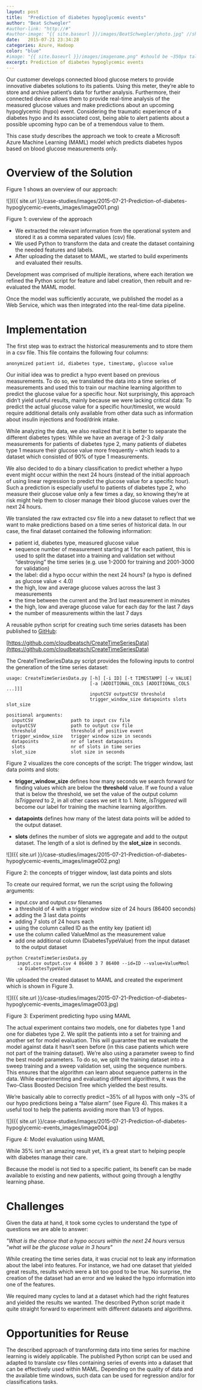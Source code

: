 ```yaml
---
layout: post
title:  "Prediction of diabetes hypoglycemic events"
author: "Beat Schwegler"
#author-link: "http://#"
#author-image: "{{ site.baseurl }}/images/BeatSchwegler/photo.jpg" //should be square dimensions
date:   2015-07-21 23:34:28
categories: Azure, Hadoop
color: "blue"
#image: "{{ site.baseurl }}/images/imagename.png" #should be ~350px tall
excerpt: Prediction of diabetes hypoglycemic events
---
```

Our customer develops connected blood glucose meters to provide innovative diabetes solutions to its patients. Using this meter, they’re able to store and archive patient’s data for further analysis. Furthermore, their connected device allows them to provide real-time analysis of the measured glucose values and make predictions about an upcoming hypoglycemic (hypo) event. Considering the traumatic experience of a diabetes hypo and its associated cost, being able to alert patients about a possible upcoming hypo can be of a tremendous value to them.

This case study describes the approach we took to create a Microsoft Azure Machine Learning (MAML) model which predicts diabetes hypos based on blood glucose measurements only.

# Overview of the Solution

Figure 1 shows an overview of our approach:

![]({{ site.url }}/case-studies/images/2015-07-21-Prediction-of-diabetes-hypoglycemic-events_images/image001.png) 

Figure 1: overview of the approach

- We extracted the relevant information from the operational system and stored it as a comma separated values (csv) file. 
- We used Python to transform the data and create the dataset containing the needed features and labels. 
- After uploading the dataset to MAML, we started to build experiments and evaluated their results. 


Development was comprised of multiple iterations, where each iteration we refined the Python script for feature and label creation, then rebuilt and re-evaluated the MAML model.

Once the model was sufficiently accurate, we published the model as a Web Service, which was then integrated into the real-time data pipeline.

# Implementation

The first step was to extract the historical measurements and to store them in a csv file. This file contains the following four columns:

```
anonymized patient id, diabetes type, timestamp, glucose value
```

Our initial idea was to predict a hypo event based on previous measurements. To do so, we translated the data into a time series of measurements and used this to train our machine learning algorithm to predict the glucose value for a specific hour. Not surprisingly, this approach didn’t yield useful results, mainly because we were lacking critical data: To predict the actual glucose value for a specific hour/timeslot, we would require additional details only available from other data such as information about insulin injections and food/drink intake.

While analyzing the data, we also realized that it is better to separate the different diabetes types: While we have an average of 2-3 daily measurements for patients of diabetes type 2, many patients of diabetes type 1 measure their glucose value more frequently – which leads to a dataset which consisted of 90% of type 1 measurements.

We also decided to do a binary classification to predict whether a hypo event might occur within the next 24 hours (instead of the initial approach of using linear regression to predict the glucose value for a specific hour). Such a prediction is especially useful to patients of diabetes type 2, who measure their glucose value only a few times a day, so knowing they’re at risk might help them to closer manage their blood glucose values over the next 24 hours.

We translated the raw extracted csv file into a new dataset to reflect that we want to make predictions based on a time series of historical data. In our case, the final dataset contained the following information:

- patient id, diabetes type, measured glucose value
- sequence number of measurement
starting at 1 for each patient, this is used to split the dataset into a training and validation set without “destroying” the time series (e.g. use 1-2000 for training and 2001-3000 for validation)
- the label: did a hypo occur within the next 24 hours? (a hypo is defined as glucose value < 4.0)
- the high, low and average glucose values across the last 3 measurements
- the time between the current and the 3rd last measurement in minutes
- the high, low and average glucose value for each day for the last 7 days 
- the number of measurements within the last 7 days

A reusable python script for creating such time series datasets has been published to [GitHub](http://github.com):

[https://github.com/cloudbeatsch/CreateTimeSeriesData](https://github.com/cloudbeatsch/CreateTimeSeriesData)

The CreateTimeSeriesData.py script provides the following inputs to control the generation of the time series dataset:

```
usage: CreateTimeSeriesData.py [-h] [-i ID] [-t TIMESTAMP] [-v VALUE]
                               [-a [ADDITIONAL_COLS [ADDITIONAL_COLS ...]]]
                               inputCSV outputCSV threshold
                               trigger_window_size datapoints slots slot_size

positional arguments:
  inputCSV              path to input csv file
  outputCSV             path to output csv file
  threshold             threshold of positive event
  trigger_window_size   trigger window size in seconds
  datapoints            nr of latest datapoints
  slots                 nr of slots in time series
  slot_size             slot size in seconds
```

Figure 2 visualizes the core concepts of the script: The trigger window, last data points and slots:

- **trigger_window_size** defines how many seconds we search forward for finding values which are below the **threshold** value. If we found a value that is below the threshold, we set the value of the output column _IsTriggered_ to 2, in all other cases we set it to 1\. Note, _IsTriggered_ will become our label for training the machine learning algorithm.

- **datapoints** defines how many of the latest data points will be added to the output dataset.

- **slots** defines the number of slots we aggregate and add to the output dataset. The length of a slot is defined by the **slot_size** in seconds.

![]({{ site.url }}/case-studies/images/2015-07-21-Prediction-of-diabetes-hypoglycemic-events_images/image002.png)

Figure 2: the concepts of trigger window, last data points and slots

To create our required format, we run the script using the following arguments:

- input.csv and output.csv filenames
- a threshold of 4 with a trigger window size of 24 hours (86400 seconds)
- adding the 3 last data points
- adding 7 slots of 24 hours each
- using the column called ID as the entity key (patient id)
- use the column called ValueMmol as the measurement value
- add one additional column (DiabetesTypeValue) from the input dataset to the output dataset

````
python CreateTimeSeriesData.py 
	input.csv output.csv 4 86400 3 7 86400 --id=ID --value=ValueMmol 
	-a DiabetesTypeValue
````

We uploaded the created dataset to MAML and created the experiment which is shown in Figure 3\.

![]({{ site.url }}/case-studies/images/2015-07-21-Prediction-of-diabetes-hypoglycemic-events_images/image003.jpg)

Figure 3: Experiment predicting hypo using MAML

The actual experiment contains two models, one for diabetes type 1 and one for diabetes type 2\. We split the patients into a set for training and another set for model evaluation. This will guarantee that we evaluate the model against data it hasn’t seen before (in this case patients which were not part of the training dataset). We’re also using a parameter sweep to find the best model parameters. To do so, we split the training dataset into a sweep training and a sweep validation set, using the sequence numbers. This ensures that the algorithm can learn about sequence patterns in the data. While experimenting and evaluating different algorithms, it was the Two-Class Boosted Decision Tree which yielded the best results.

We’re basically able to correctly predict ~35% of all hypos with only ~3% of our hypo predictions being a “false alarm” (see Figure 4). This makes it a useful tool to help the patients avoiding more than 1/3 of hypos.

![]({{ site.url }}/case-studies/images/2015-07-21-Prediction-of-diabetes-hypoglycemic-events_images/image004.jpg)

Figure 4: Model evaluation using MAML

While 35% isn’t an amazing result yet, it’s a great start to helping people with diabetes manage their care.

Because the model is not tied to a specific patient, its benefit can be made available to existing and new patients, without going through a lengthy learning phase.

# Challenges

Given the data at hand, it took some cycles to understand the type of questions we are able to answer:

_"What is the chance that a hypo occurs within the next 24 hours_ 
versus 
_"what will be the glucose value in 3 hours"_

While creating the time series data, it was crucial not to leak any information about the label into features. For instance, we had one dataset that yielded great results, results which were a bit too good to be true. No surprise, the creation of the dataset had an error and we leaked the hypo information into one of the features.

We required many cycles to land at a dataset which had the right features and yielded the results we wanted. The described Python script made it quite straight forward to experiment with different datasets and algorithms.

# Opportunities for Reuse

The described approach of transforming data into time series for machine learning is widely applicable. The published Python script can be used and adapted to translate csv files containing series of events into a dataset that can be effectively used within MAML. Depending on the quality of data and the available time windows, such data can be used for regression and/or for classifications tasks.